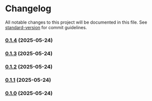 # Changelog

All notable changes to this project will be documented in this file. See [standard-version](https://github.com/conventional-changelog/standard-version) for commit guidelines.

### [0.1.4](https://github.com/orav-jozsef/psi-header-checker/compare/v0.1.3...v0.1.4) (2025-05-24)

### [0.1.3](https://github.com/orav-jozsef/psi-header-checker/compare/v0.1.2...v0.1.3) (2025-05-24)

### [0.1.2](https://github.com/orav-jozsef/psi-header-checker/compare/v0.1.1...v0.1.2) (2025-05-24)

### [0.1.1](https://github.com/orav-jozsef/psi-header-checker/compare/v0.1.0...v0.1.1) (2025-05-24)

### [0.1.0](https://github.com/orav-jozsef/psi-header-checker/releases/tag/v0.1.0) (2025-05-24)
